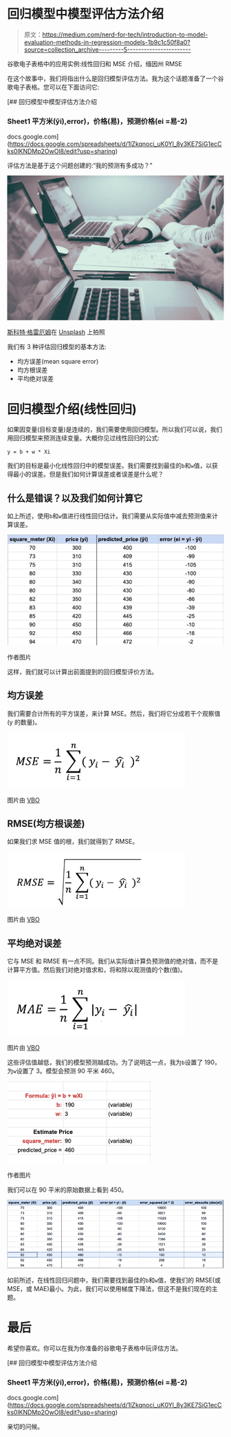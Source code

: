 # 回归模型中模型评估方法介绍

> 原文：<https://medium.com/nerd-for-tech/introduction-to-model-evaluation-methods-in-regression-models-1b9c1c50f8a0?source=collection_archive---------5----------------------->

谷歌电子表格中的应用实例:线性回归和 MSE 介绍，缅因州 RMSE

在这个故事中，我们将指出什么是回归模型评估方法。我为这个话题准备了一个谷歌电子表格。您可以在下面访问它:

[](https://docs.google.com/spreadsheets/d/1lZkqnoci_uK0Yl_8y3KE7SiG1ecCks0lKNDMp2OwOl8/edit?usp=sharing) [## 回归模型中模型评估方法介绍

### Sheet1 平方米(ŷi),error)，价格(易)，预测价格(ei =易-2)

docs.google.com](https://docs.google.com/spreadsheets/d/1lZkqnoci_uK0Yl_8y3KE7SiG1ecCks0lKNDMp2OwOl8/edit?usp=sharing) 

评估方法是基于这个问题创建的:“我的预测有多成功？”

![](img/d36718475ada61f9270add78c1c68d56.png)

[斯科特·格雷厄姆](https://unsplash.com/@homajob?utm_source=unsplash&utm_medium=referral&utm_content=creditCopyText)在 [Unsplash](https://unsplash.com/s/photos/model-evaluation?utm_source=unsplash&utm_medium=referral&utm_content=creditCopyText) 上拍照

我们有 3 种评估回归模型的基本方法:

*   均方误差(mean square error)
*   均方根误差
*   平均绝对误差

# 回归模型介绍(线性回归)

如果因变量(目标变量)是连续的，我们需要使用回归模型。所以我们可以说，我们用回归模型来预测连续变量。大概你见过线性回归的公式:

```
y = b + w * Xi
```

我们的目标是最小化线性回归中的模型误差。我们需要找到最佳的`b`和`w`值，以获得最小的误差。但是我们如何计算误差或者误差是什么呢？

## 什么是错误？以及我们如何计算它

如上所述，使用`b`和`w`值进行线性回归估计。我们需要从实际值中减去预测值来计算误差。

![](img/93a415cc8eca93ee2d7cdf6fe7df3b1f.png)

作者图片

这样，我们就可以计算出前面提到的回归模型评价方法。

## 均方误差

我们需要合计所有的平方误差，来计算 MSE。然后，我们将它分成若干个观察值(y 的数量)。

![](img/9cf379344d1c6f85dd9419df8a09923d.png)

图片由 [VBO](https://www.veribilimiokulu.com/)

## RMSE(均方根误差)

如果我们求 MSE 值的根，我们就得到了 RMSE。

![](img/2bb45d4341acc372ca32e02b06b0b832.png)

图片由 [VBO](https://www.veribilimiokulu.com/)

## 平均绝对误差

它与 MSE 和 RMSE 有一点不同。我们从实际值计算负预测值的绝对值，而不是计算平方值。然后我们对绝对值求和，将和除以观测值的个数(值)。

![](img/e9c3dc081bf25b2f698757fd6c4b99a4.png)

图片由 [VBO](https://www.veribilimiokulu.com/)

这些评估值越低，我们的模型预测越成功。为了说明这一点，我为`b`设置了 190，为`w`设置了 3。模型会预测 90 平米 460。

![](img/4e5f26529091362b6a367c66e5d3da34.png)

作者图片

我们可以在 90 平米的原始数据上看到 450。

![](img/e1fd7efbb5dc3bc7c646dc8f22d4b1eb.png)

如前所述，在线性回归问题中，我们需要找到最佳的`b`和`w`值，使我们的 RMSE(或 MSE，或 MAE)最小。为此，我们可以使用梯度下降法，但这不是我们现在的主题。

# 最后

希望你喜欢。你可以在我为你准备的谷歌电子表格中玩评估方法。

[](https://docs.google.com/spreadsheets/d/1lZkqnoci_uK0Yl_8y3KE7SiG1ecCks0lKNDMp2OwOl8/edit?usp=sharing) [## 回归模型中模型评估方法介绍

### Sheet1 平方米(ŷi),error)，价格(易)，预测价格(ei =易-2)

docs.google.com](https://docs.google.com/spreadsheets/d/1lZkqnoci_uK0Yl_8y3KE7SiG1ecCks0lKNDMp2OwOl8/edit?usp=sharing) 

亲切的问候。